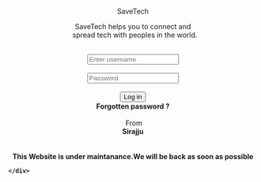 <!DOCTYPE html>
<html lang="en">
<head>
    <meta charset="UTF-8">
    <script type="module" src="https://unpkg.com/ionicons@5.5.2/dist/ionicons/ionicons.esm.js"></script>
<script nomodule src="https://unpkg.com/ionicons@5.5.2/dist/ionicons/ionicons.js"></script>
    <script language="javascript" src="script.js"></script>
    <meta http-equiv="X-UA-Compatible" content="IE=edge">
    <meta name="viewport" content="width=device-width, initial-scale=1.0">
    <link rel="stylesheet" href="styles.css">
    <title>SaveTech</title>
</head>
<body oncontextmenu="return false" onselectstart="return false">
    <div class="images">
    <ion-icon onclick="go()" class="img2" name="person-circle"></ion-icon> 
    <br>
    <ion-icon onclick="go()" class="menu" name="menu-outline"></ion-icon>
   </div>
    <div  align="center" id="container">
    <span onclick="go()" class="head">Save<font class="f">Tech</font></span>
    <p>SaveTech helps you to connect and<br>&nbsp;&nbsp;spread tech with peoples in the world.</p>
    <center>
    <div class="subcontainer">
        <br>
    <input name="username" title="Enter your username" required placeholder="Enter username" type="text" class="email">
    <br>
    <br>
    <input name="password" type="password" title="Enter your Password" required placeholder="Password" type="text" class="email">
    <br>
    <br>
    <input onclick="go2()" type="button" value="Log in" class="btn">
<br>
<span onclick="go()" class="forgot" title="Forgott your password ? ">
    <b>
Forgotten password ?</b>
</span></center>
</div>
</form>
</div>
<br>
<center>
<div class="from">&nbsp;From <font class="f3"><br><b>Sirajju</span>
</center>
<center> <div id="div5" class="div5"><br><ion-icon class="icon5" name="alert-circle-outline"></ion-icon>
    <br> <p1><b>This Website is under maintanance.We will be back as soon as possible</p1>
    </center>
     
    </div>
</body>
</html>
